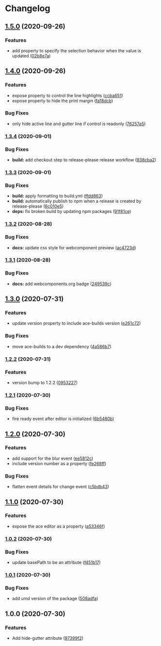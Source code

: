 # Changelog

## [1.5.0](https://www.github.com/socsieng/ace-custom-element/compare/v1.4.0...v1.5.0) (2020-09-26)


### Features

* add property to specify the selection behavior when the value is updated ([02b8e7a](https://www.github.com/socsieng/ace-custom-element/commit/02b8e7a70cab13391b6fef0f4cb875e161be4a0a))

## [1.4.0](https://www.github.com/socsieng/ace-custom-element/compare/v1.3.4...v1.4.0) (2020-09-26)


### Features

* expose property to control the line highlights ([ccba651](https://www.github.com/socsieng/ace-custom-element/commit/ccba6517417698a3c36456f45a6402d59543d848))
* expose property to hide the print margin ([fa18dcb](https://www.github.com/socsieng/ace-custom-element/commit/fa18dcb227c79660a582645f3591a040f2f8f366))


### Bug Fixes

* only hide active line and gutter line if control is readonly ([76257a5](https://www.github.com/socsieng/ace-custom-element/commit/76257a503f0d1a82420ac53a0b64714d869741cd))

### [1.3.4](https://www.github.com/socsieng/ace-custom-element/compare/v1.3.3...v1.3.4) (2020-09-01)


### Bug Fixes

* **build:** add checkout step to release-please release workflow ([938cba2](https://www.github.com/socsieng/ace-custom-element/commit/938cba22474a5803a3f6f0c9c1ec946928057b50))

### [1.3.3](https://www.github.com/socsieng/ace-custom-element/compare/v1.3.2...v1.3.3) (2020-09-01)


### Bug Fixes

* **build:** apply formatting to build.yml ([ffdd863](https://www.github.com/socsieng/ace-custom-element/commit/ffdd863d4d5af279228e20089d2f35502e4dc290))
* **build:** automatically publish to npm when a release is created by release-please ([6c010e5](https://www.github.com/socsieng/ace-custom-element/commit/6c010e536dff98ea10a6492616ad880a3c015ff3))
* **deps:** fix broken build by updating npm packages ([91f81ce](https://www.github.com/socsieng/ace-custom-element/commit/91f81ce9d435744a3462d1680a0b28e7898a3170))

### [1.3.2](https://www.github.com/socsieng/ace-custom-element/compare/v1.3.1...v1.3.2) (2020-08-28)


### Bug Fixes

* **docs:** update css style for webcomponent preview ([ac4723d](https://www.github.com/socsieng/ace-custom-element/commit/ac4723dda162f90405f8c8fc17586aa7e0605f52))

### [1.3.1](https://www.github.com/socsieng/ace-custom-element/compare/v1.3.0...v1.3.1) (2020-08-28)


### Bug Fixes

* **docs:** add webcomponents.org badge ([249539c](https://www.github.com/socsieng/ace-custom-element/commit/249539c35fb19aa2f7dbf640338781b67e5adb66))

## [1.3.0](https://www.github.com/socsieng/ace-custom-element/compare/v1.2.2...v1.3.0) (2020-07-31)


### Features

* update version property to include ace-builds version ([e261c72](https://www.github.com/socsieng/ace-custom-element/commit/e261c7299680142eda30e4a8568e78f8ab1085b9))


### Bug Fixes

* move ace-builds to a dev dependency ([4a586b7](https://www.github.com/socsieng/ace-custom-element/commit/4a586b7083ec4a2095936ac31cb9a4b4e34d8439))

### [1.2.2](https://www.github.com/socsieng/ace-custom-element/compare/v1.2.1...v1.2.2) (2020-07-31)


### Features

* version bump to 1.2.2 ([0953227](https://www.github.com/socsieng/ace-custom-element/commit/09532278e4305970b99b92de01bfd8ea4c8bca25))

### [1.2.1](https://www.github.com/socsieng/ace-custom-element/compare/v1.2.0...v1.2.1) (2020-07-30)


### Bug Fixes

* fire ready event after editor is initialized ([6b5480b](https://www.github.com/socsieng/ace-custom-element/commit/6b5480bd84dae139bc22fe67b32d038309ac0def))

## [1.2.0](https://www.github.com/socsieng/ace-custom-element/compare/v1.1.0...v1.2.0) (2020-07-30)


### Features

* add support for the blur event ([ee5812c](https://www.github.com/socsieng/ace-custom-element/commit/ee5812ceae444f160ac5488718f134aa598647ee))
* include version number as a property ([fe268ff](https://www.github.com/socsieng/ace-custom-element/commit/fe268ffe6bd9fc9fa9d61a5db5191e843bb78656))


### Bug Fixes

* flatten event details for change event ([c5bdb43](https://www.github.com/socsieng/ace-custom-element/commit/c5bdb43e9600079ab6f9d015408001168c2f1921))

## [1.1.0](https://www.github.com/socsieng/ace-custom-element/compare/v1.0.2...v1.1.0) (2020-07-30)


### Features

* expose the ace editor as a property ([a53346f](https://www.github.com/socsieng/ace-custom-element/commit/a53346ff3e07d10851d5e93ae0ec47cd59ffd12d))

### [1.0.2](https://www.github.com/socsieng/ace-custom-element/compare/v1.0.1...v1.0.2) (2020-07-30)


### Bug Fixes

* update basePath to be an attribute ([f451b17](https://www.github.com/socsieng/ace-custom-element/commit/f451b175749beb6443c4cbf74694547d1e7f6936))

### [1.0.1](https://www.github.com/socsieng/ace-custom-element/compare/v1.0.0...v1.0.1) (2020-07-30)


### Bug Fixes

* add umd version of the package ([508adfa](https://www.github.com/socsieng/ace-custom-element/commit/508adfa81219bcfa31027f927e313dd80a6f1a90))

## 1.0.0 (2020-07-30)


### Features

* Add hide-gutter attribute ([97399f2](https://www.github.com/socsieng/ace-custom-element/commit/97399f27e90279cc7e5ff6514387233cdbd1b8f4))

